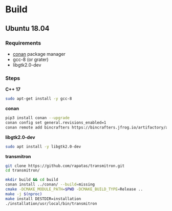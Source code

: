 # Build

## Ubuntu 18.04

### Requirements

- [conan](https://conan.io/) package manager
- gcc-8 (or grater)
- libgtk2.0-dev

### Steps

**C++ 17**

```bash
sudo apt-get install -y gcc-8
```

**conan**

```bash
pip3 install conan --upgrade
conan config set general.revisions_enabled=1
conan remote add bincrafters https://bincrafters.jfrog.io/artifactory/api/conan/public-conan
```

**libgtk2.0-dev**

```bash
sudo apt install -y libgtk2.0-dev
```

**transmitron**

```bash
git clone https://github.com/rapatas/transmitron.git
cd transmitron/

mkdir build && cd build
conan install ../conan/ --build=missing
cmake -DCMAKE_MODULE_PATH=$PWD -DCMAKE_BUILD_TYPE=Release ..
make -j $(nproc)
make install DESTDIR=installation
./installation/usr/local/bin/transmitron
```
